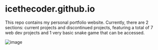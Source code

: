 # icethecoder.github.io

This repo contains my personal portfolio website.
Currently, there are 2 sections: current projects and discontinued projects, featuring a total of 7 web dev projects and 1 very basic snake game that can be accessed.

![image](https://github.com/IceTheCoder/icethecoder.github.io/assets/115871297/48adfec7-be5c-4be6-a54c-dacb706b5054)
